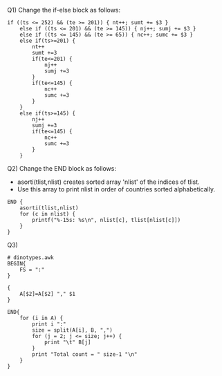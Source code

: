 
Q1)  Change the if-else block as follows:
```gawk
if ((ts <= 252) && (te >= 201)) { nt++; sumt += $3 }
    else if ((ts <= 201) && (te >= 145)) { nj++; sumj += $3 }
    else if ((ts <= 145) && (te >= 65)) { nc++; sumc += $3 }
    else if(ts>=201) {
        nt++
        sumt +=3 
        if(te<=201) {
            nj++
            sumj +=3
        }
        if(te<=145) {
            nc++
            sumc +=3
        }
    }
    else if(ts>=145) {
        nj++
        sumj +=3
        if(te<=145) {
            nc++
            sumc +=3
        }
    }
```

Q2) Change the END block as follows:
- asorti(tlist,nlist) creates sorted array 'nlist' of the indices of tlist.
- Use this array to print nlist in order of countries sorted alphabetically.
```gawk
END {
    asorti(tlist,nlist)
    for (c in nlist) {
        printf("%-15s: %s\n", nlist[c], tlist[nlist[c]])
    }
}
```

Q3)

```gawk
# dinotypes.awk
BEGIN{
    FS = ":"
}

{
    A[$2]=A[$2] "," $1
}

END{
    for (i in A) {
        print i ":"
        size = split(A[i], B, ",")
        for (j = 2; j <= size; j++) {
            print "\t" B[j]
        }
        print "Total count = " size-1 "\n"
    }
}
```
